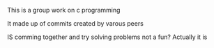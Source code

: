 This is a group work on c programming

It made up of commits created by varous peers

IS comming together and try solving problems not a fun? Actually it is
